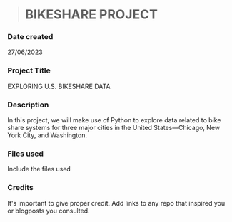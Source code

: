 ># BIKESHARE PROJECT

### Date created
27/06/2023

### Project Title
EXPLORING U.S. BIKESHARE DATA

### Description
In this project, we will make use of Python to explore data related to bike share systems for three major cities in the United States—Chicago, New York City, and Washington.

### Files used
Include the files used

### Credits
It's important to give proper credit. Add links to any repo that inspired you or blogposts you consulted.

